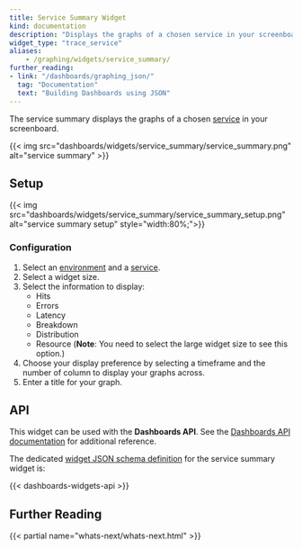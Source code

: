 ```yaml
---
title: Service Summary Widget
kind: documentation
description: "Displays the graphs of a chosen service in your screenboard."
widget_type: "trace_service"
aliases:
    - /graphing/widgets/service_summary/
further_reading:
- link: "/dashboards/graphing_json/"
  tag: "Documentation"
  text: "Building Dashboards using JSON"
---
```


The service summary displays the graphs of a chosen [service][1] in your screenboard.

{{< img src="dashboards/widgets/service_summary/service_summary.png" alt="service summary" >}}

## Setup

{{< img src="dashboards/widgets/service_summary/service_summary_setup.png" alt="service summary setup" style="width:80%;">}}

### Configuration

1. Select an [environment][2] and a [service][1].
2. Select a widget size.
3. Select the information to display:
    * Hits
    * Errors
    * Latency
    * Breakdown
    * Distribution
    * Resource (**Note**: You need to select the large widget size to see this option.)
4. Choose your display preference by selecting a timeframe and the number of column to display your graphs across.
5. Enter a title for your graph.

## API

This widget can be used with the **Dashboards API**. See the [Dashboards API documentation][3] for additional reference.

The dedicated [widget JSON schema definition][4] for the service summary widget is:

{{< dashboards-widgets-api >}}

## Further Reading

{{< partial name="whats-next/whats-next.html" >}}

[1]: /tracing/services/service_page/
[2]: /tracing/send_traces/
[3]: /api/v1/dashboards/
[4]: /dashboards/graphing_json/widget_json/

